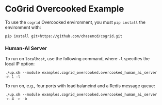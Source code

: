 # CoGrid Overcooked Example

To use the `cogrid` Overcooked environment, you must `pip install` the environment with:

```
pip install git+https://github.com/chasemcd/cogrid.git
```


### Human-AI Server

To run on `localhost`, use the following command, where `-l` specifies the local IP option:

`./up.sh --module examples.cogrid_overcooked.overcooked_human_ai_server -n 1 -l`

To run on, e.g., four ports with load balancind and a Redis message queue:

`./up.sh --module examples.cogrid_overcooked.overcooked_human_ai_server -n 4 -r -b`

